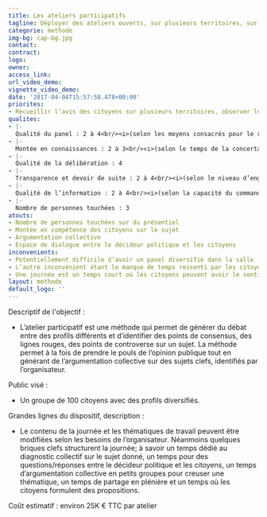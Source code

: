 ```yaml
---
title: Les ateliers participatifs
tagline: Déployer des ateliers ouverts, sur plusieurs territoires, sur une ou plusieurs journées
categorie: methode
img-bg: cap-bg.jpg
contact:
contract:
logo: 
owner:
access_link:
url_video_demo:
vignette_video_demo:
date: '2017-04-04T15:57:58.478+00:00'
priorites:
- Recueillir l’avis des citoyens sur plusieurs territoires, observer les points de convergence, et générer de l’argumentation collective sur la base d’informations données par l’organisateur 
qualites:
- |-
  Qualité du panel : 2 à 4<br/><i>(selon les moyens consacrés pour le recrutement des citoyens)</i>
- |-
  Montée en connaissances : 2 à 3<br/><i>(selon le temps de la concertation -plus elle sera longue plus les citoyens auront le temps de recevoir de l’information et de d’argumenter leurs points de vue- )</i>
- |-
  Qualité de la délibération : 4
- |-
  Transparence et devoir de suite : 2 à 4<br/><i>(selon le niveau d’engagement pris par le commanditaire)</i>
- |-
  Qualité de l’information : 2 à 4<br/><i>(selon la capacité du commanditaire à proposer une information neutre, argumentée et accessible)</i>
- |-
  Nombre de personnes touchées : 3
atouts:
- Nombre de personnes touchées sur du présentiel
- Montée en compétence des citoyens sur le sujet
- Argumentation collective
- Espace de dialogue entre le décideur politique et les citoyens 
inconvenients:
- Potentiellement difficile d’avoir un panel diversifié dans la salle (pour obtenir un groupe aux profils variés, cela implique d’y consacrer des moyens pour un tirage au sort ou une panelisation sur une base d’inscrits volontaires par exemple). Autrement, si cela repose uniquement sur le volontariat, le risque est d’avoir des publics plutôt proches du sujet et pas nécessairement diversifiés.
- L’autre inconvénient étant le manque de temps ressenti par les citoyens dans la mesure où ils reçoivent de l’information qu’ils n’ont pas toujours le temps de pouvoir intégrer à leur réflexion. 
- Une journée est un temps court où les citoyens peuvent avoir le sentiment de n’avoir rien pu creuser et deux journées engendrent des coûts supérieurs si l’on veut recruter des citoyens à l’échelle d’une région par exemple (hébergement, frais de transports et restauration multipliés par deux).
layout: methode
default_logo: ''
---
```


Descriptif de l'objectif : 
* L’atelier participatif est une méthode qui permet de générer du débat entre des profils différents et d’identifier des points de consensus, des lignes rouges, des points de controverse sur un sujet. La méthode permet à la fois de prendre le pouls de l’opinion publique tout en générant de l’argumentation collective sur des sujets clefs, identifiés par l’organisateur. 

Public visé : 
* Un groupe de 100 citoyens avec des profils diversifiés. 
 
Grandes lignes du  dispositif, description : 
* Le contenu de la journée et les thématiques de travail peuvent être modifiées selon les besoins de l’organisateur. Néanmoins quelques briques clefs structurent la journée; à savoir un temps dédié au diagnostic collectif sur le sujet donné, un temps pour des questions/réponses entre le décideur politique et les citoyens, un temps d’argumentation collective en petits groupes pour creuser une thématique, un temps de partage en plénière et un temps où les citoyens formulent des propositions. 

Coût estimatif : environ 25K € TTC par atelier
